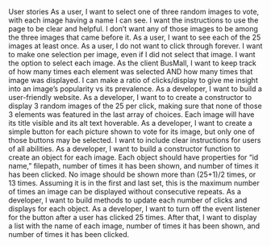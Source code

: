 User stories
As a user, I want to select one of three random images to vote, with each image having a name I can see. I want the instructions to use the page to be clear and helpful. I don’t want any of those images to be among the three images that came before it.
As a user, I want to see each of the 25 images at least once.
As a user, I do not want to click through forever. I want to make one selection per image, even if I did not select that image. I want the option to select each image.
As the client BusMall, I want to keep track of how many times each element was selected AND how many times that image was displayed. I can make a ratio of clicks/display to give me insight into an image’s popularity vs its prevalence.
As a developer, I want to build a user-friendly website.
As a developer, I want to to create a constructor to display 3 random images of the 25 per click, making sure that none of those 3 elements was featured in the last array of choices. Each image will have its title visible and its alt text hoverable.
As a developer, I want to create a simple button for each picture shown to vote for its image, but only one of those buttons may be selected. I want to include clear instructions for users of all abilities.
As a developer, I want to build a constructor function to create an object for each image. Each object should have properties for “id name,” filepath, number of times it has been shown, and number of times it has been clicked. No image should be shown more than (25+1)/2 times, or 13 times. Assuming it is in the first and last set, this is the maximum number of times an image can be displayed without consecutive repeats.
As a developer, I want to build methods to update each number of clicks and displays for each object.
As a developer, I want to turn off the event listener for the button after a user has clicked 25 times. After that, I want to display a list with the name of each image, number of times it has been shown, and number of times it has been clicked. 
